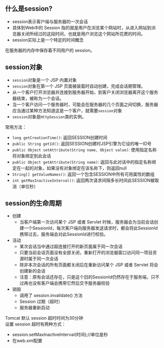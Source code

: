 什么是session?
--------------

* session表示客户端与服务器的一次会话
* 具体到Web中的 Session 指的就是用户在浏览某个网站时，从进入网站到浏览器关闭所经过的这段时间，也就是用户浏览这个网站所花费的时间。
* session实际上是一个特定的时间概念

在服务器的内存中保存着不同用户的 session。

session对象
--------------

* `session`对象是一个 JSP 内置对象
* `session`对象在第一个 JSP 页面被装载时自动创建，完成会话期管理。
* 从一个客户打开浏览器并连接到服务器开始，到客户关闭浏览器离开这个服务器结束，被称为一个会话。
* 当一个客户访问一个服务器时，可能会在服务器的几个页面之间切换，服务器应当通过某种方法知道这是一个客户，就需要`session`对象
* `session`对象是`HttpSession`类的实例。

常用方法：

* `long getCreationTime()`: 返回SESSION创建时间
* `public String getId()`: 返回SESSION创建时JSP引擎为它设的唯一ID号
* `public Object setAttribute(String name, Object value)`: 使用指定名称将对象绑定到此会话
* `public Object getAttribute(String name)`: 返回与此对话中的指定名称绑定在一起的对象，如果没有对象绑定在该名称下，则返回null
* `String[] getValueNames()`: 返回一个包含SESSION中所有可用属性的数组
* `int getMaxInactiveInterval()`: 返回两次请求间隔多长时间此SESSION被取消（单位秒）

session的生命周期
----------

* 创建
	* 当客户端第一次访问某个 JSP 或者 Servlet 时候，服务器会为当前会话创建一个SessionId，每次客户端向服务器发送请求时，都会将此SessionId携带过去，服务端会对此SessionId进行校验。
* 活动
	* 某次会话当中通过超连接打开的新页面属于同一次会话
	* 只要当前会话页面没有全部关闭，重新打开的浏览器窗口访问同一项目资源时属于同一次会话
	* 除非本次会话的所有页面都关闭后在重新访问某个 JSP 或者 Servlet 将会创建新的会话
	* 注意：原有会话还存在，只是这个旧的SessionId仍然存在于服务端，只不过再也没有客户端会携带它然后交予服务器校验
* 销毁
	* 调用了 session.invalidate() 方法
	* Session 过期（超时）
	* 服务器重新启动


Tomcat 默认 session 超时时间为30分钟  
设置 session 超时有两种方式：

* session.setMaxInactiveInterval(时间);//单位是秒
* 在web.xml配置
